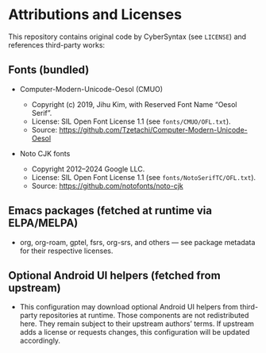 # Attributions and Licenses

This repository contains original code by CyberSyntax (see `LICENSE`) and references third-party works:

## Fonts (bundled)

- Computer-Modern-Unicode-Oesol (CMUO)
  - Copyright (c) 2019, Jihu Kim, with Reserved Font Name “Oesol Serif”.
  - License: SIL Open Font License 1.1 (see `fonts/CMUO/OFL.txt`).
  - Source: https://github.com/Tzetachi/Computer-Modern-Unicode-Oesol

- Noto CJK fonts
  - Copyright 2012–2024 Google LLC.
  - License: SIL Open Font License 1.1 (see `fonts/NotoSerifTC/OFL.txt`).
  - Source: https://github.com/notofonts/noto-cjk

## Emacs packages (fetched at runtime via ELPA/MELPA)

- org, org-roam, gptel, fsrs, org-srs, and others — see package metadata for their respective licenses.

## Optional Android UI helpers (fetched from upstream)

- This configuration may download optional Android UI helpers from third-party repositories at runtime. Those components are not redistributed here. They remain subject to their upstream authors’ terms. If upstream adds a license or requests changes, this configuration will be updated accordingly.
